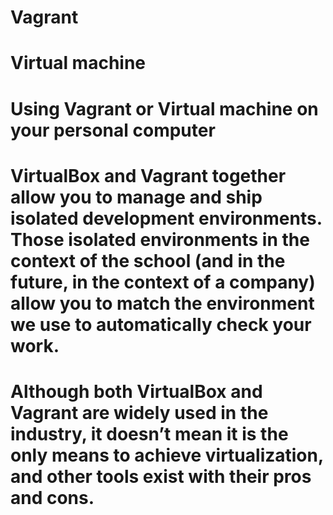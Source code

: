 # Vagrant
# Virtual machine
# Using Vagrant or Virtual machine on your personal computer
# VirtualBox and Vagrant together allow you to manage and ship isolated development environments. Those isolated environments in the context of the school (and in the future, in the context of a company) allow you to match the environment we use to automatically check your work.
# Although both VirtualBox and Vagrant are widely used in the industry, it doesn’t mean it is the only means to achieve virtualization, and other tools exist with their pros and cons.
